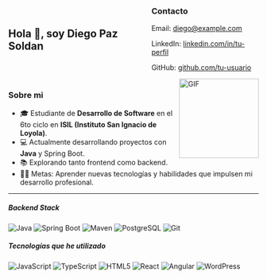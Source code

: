 <div style="display: flex; justify-content: space-between; align-items: center;">
  <!-- Izquierda: Título -->
  <div>
    <h2>Hola 👋, soy Diego Paz Soldan</h2>
  </div>

  <!-- Derecha: Contacto -->
  <div>
    <h3>Contacto</h3>
    <p>Email: <a href="mailto:diego@example.com">diego@example.com</a></p>
    <p>LinkedIn: <a href="https://linkedin.com/in/tu-perfil">linkedin.com/in/tu-perfil</a></p>
    <p>GitHub: <a href="https://github.com/tu-usuario">github.com/tu-usuario</a></p>
  </div>
</div>
<img align="right" alt="GIF" height="160px" src="https://c.tenor.com/GN73MKBawZYAAAAi/busy-cute.gif" />

### Sobre mi
- 🎓 Estudiante de **Desarrollo de Software** en el 6to ciclo en **ISIL (Instituto San Ignacio de Loyola)**.
- 💻 Actualmente desarrollando proyectos con **Java** y Spring Boot.
- 📚 Explorando tanto frontend como backend.
- 💪🏼 Metas: Aprender nuevas tecnologías y habilidades que impulsen mi desarrollo profesional.
---
##### Backend Stack
![Java](https://img.shields.io/badge/Java-ED8B00?style=for-the-badge&logo=java&logoColor=white)
![Spring Boot](https://img.shields.io/badge/spring%20boot-6DB33F.svg?style=for-the-badge&logo=springboot&logoColor=white)
![Maven](https://img.shields.io/badge/Maven-C71A36?style=for-the-badge&logo=apachemaven&logoColor=white)
![PostgreSQL](https://img.shields.io/badge/PostgreSQL-336791?style=for-the-badge&logo=postgresql&logoColor=white)
![Git](https://img.shields.io/badge/Git-F05032?style=for-the-badge&logo=git&logoColor=white)

##### Tecnologías que he utilizado
![JavaScript](https://img.shields.io/badge/JavaScript-F7DF1E?style=for-the-badge&logo=javascript&logoColor=black)
![TypeScript](https://img.shields.io/badge/TypeScript-3178C6?style=for-the-badge&logo=typescript&logoColor=white)
![HTML5](https://img.shields.io/badge/HTML5-E34F26?style=for-the-badge&logo=html5&logoColor=white)
![React](https://img.shields.io/badge/React-61DAFB?style=for-the-badge&logo=react&logoColor=black)
![Angular](https://img.shields.io/badge/Angular-DD0031?style=for-the-badge&logo=angular&logoColor=white)
![WordPress](https://img.shields.io/badge/WordPress-21759B?style=for-the-badge&logo=wordpress&logoColor=white)



